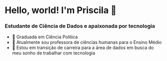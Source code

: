 # Hello, world! I'm Priscila 👋 
### Estudante de Ciência de Dados e apaixonada por tecnologia

- 🔭 Graduada em Ciência Política
- 🌱 Atualmente sou professora de ciências humanas para o Ensino Médio
- 💞️ Estou em transição de carreira para a área de dados em busca do meu sonho de trabalhar com tecnologia

<!---
priscilameza/priscilameza is a ✨ special ✨ repository because its `README.md` (this file) appears on your GitHub profile.
You can click the Preview link to take a look at your changes.
--->
